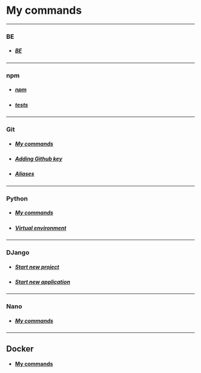 # My commands

---
### BE
- ##### [BE](be/be.md)

---
### npm
- ##### [npm](npm/npm.md)
- ##### [tests](npm/tests.md)

---
### Git
- ##### [My commands](git/git.md)
- ##### [Adding Github key](git/addingGithubKey.md)
- ##### [Aliases](git/aliases.md)

---
### Python
- ##### [My commands](python/python.md)
- ##### [Virtual environment](python/virtualenv.md)

---
### DJango
- ##### [Start new project](django/startNewProject.md)
- ##### [Start new application](django/startNewApp.md)

---
### Nano
- ##### [My commands](nano/nano.md)

---
## Docker
- #### [My commands](docker/docker.md)

